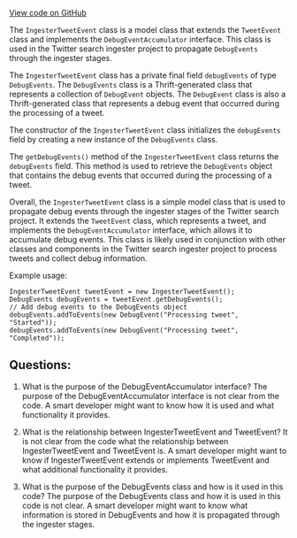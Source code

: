 [View code on GitHub](https://github.com/misbahsy/the-algorithm/src/java/com/twitter/search/ingester/model/IngesterTweetEvent.java)

The `IngesterTweetEvent` class is a model class that extends the `TweetEvent` class and implements the `DebugEventAccumulator` interface. This class is used in the Twitter search ingester project to propagate `DebugEvents` through the ingester stages.

The `IngesterTweetEvent` class has a private final field `debugEvents` of type `DebugEvents`. The `DebugEvents` class is a Thrift-generated class that represents a collection of `DebugEvent` objects. The `DebugEvent` class is also a Thrift-generated class that represents a debug event that occurred during the processing of a tweet.

The constructor of the `IngesterTweetEvent` class initializes the `debugEvents` field by creating a new instance of the `DebugEvents` class.

The `getDebugEvents()` method of the `IngesterTweetEvent` class returns the `debugEvents` field. This method is used to retrieve the `DebugEvents` object that contains the debug events that occurred during the processing of a tweet.

Overall, the `IngesterTweetEvent` class is a simple model class that is used to propagate debug events through the ingester stages of the Twitter search project. It extends the `TweetEvent` class, which represents a tweet, and implements the `DebugEventAccumulator` interface, which allows it to accumulate debug events. This class is likely used in conjunction with other classes and components in the Twitter search ingester project to process tweets and collect debug information. 

Example usage:

```
IngesterTweetEvent tweetEvent = new IngesterTweetEvent();
DebugEvents debugEvents = tweetEvent.getDebugEvents();
// Add debug events to the DebugEvents object
debugEvents.addToEvents(new DebugEvent("Processing tweet", "Started"));
debugEvents.addToEvents(new DebugEvent("Processing tweet", "Completed"));
```
## Questions: 
 1. What is the purpose of the DebugEventAccumulator interface?
   The purpose of the DebugEventAccumulator interface is not clear from the code. A smart developer might want to know how it is used and what functionality it provides.

2. What is the relationship between IngesterTweetEvent and TweetEvent?
   It is not clear from the code what the relationship between IngesterTweetEvent and TweetEvent is. A smart developer might want to know if IngesterTweetEvent extends or implements TweetEvent and what additional functionality it provides.

3. What is the purpose of the DebugEvents class and how is it used in this code?
   The purpose of the DebugEvents class and how it is used in this code is not clear. A smart developer might want to know what information is stored in DebugEvents and how it is propagated through the ingester stages.